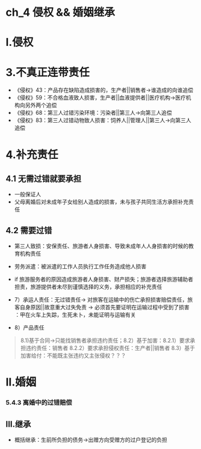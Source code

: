 # ch_4 侵权 && 婚姻继承

# I.侵权


# 3.不真正连带责任
- 《侵权》43：产品存在缺陷造成损害的，生产者||销售者->谁造成的向谁追偿
- 《侵权》59：不合格血液致人损害，生产者||血液提供者||医疗机构->医疗机构向另外两个追偿
- 《侵权》68：第三人过错污染环境：污染者||第三人->向第三人追偿
- 《侵权》83：第三人过错动物致人损害：饲养人||管理人||第三人->向第三人追偿

# 4.补充责任
## 4.1 无需过错就要承担
- 一般保证人
- 父母离婚后对未成年子女给别人造成的损害，未与孩子共同生活方承担补充责任
 
## 4.2 需要过错
- 第三人致损：安保责任、旅游者人身损害、导致未成年人人身损害的时候的教育机构责任
- 劳务派遣：被派遣的工作人员执行工作任务造成他人损害
- if 旅游服务者的原因造成旅游者人身损害、财产损失；旅游者选择旅游辅助者担责，旅游提供者未尽到谨慎选择的义务，承担相应的补充责任

- 7）承运人责任：无过错责任-> 对旅客在运输中的伤亡承担损害赔偿责任，旅客自身原因||故意重大过失免责 -> 必须首先要证明在运输过程中受到了损害 ：甲在火车上失踪，生死未卜，未能证明与运输有关 

- 8）产品责任

> 8.1)基于合同->只能找销售者承担违约责任；8.2）基于加害：8.2.1）要求承担违约责任：销售者 8.2.2）要求承担侵权责任：生产者||销售者 8.3）基于加害给付：不能既主张违约又主张侵权？？？


# II.婚姻
### 5.4.3 离婚中的过错赔偿

## III.继承
- 概括继承：生前所负担的债务->出赠方向受赠方的过户登记的负担











